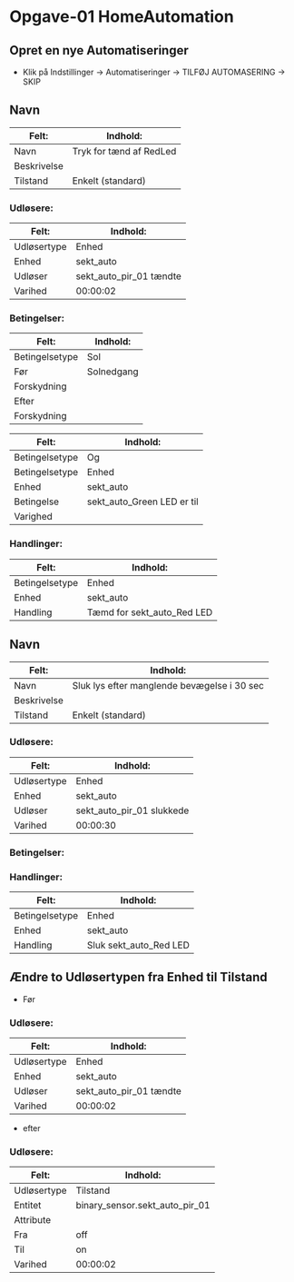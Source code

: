 # Opgave-01 HomeAutomation
## Opret en nye Automatiseringer

* Klik på Indstillinger -> Automatiseringer -> TILFØJ AUTOMASERING -> SKIP 

## Navn
|  Felt:       | Indhold:                    |
| -----        | -------                     |
| Navn         | Tryk for tænd af RedLed     |
| Beskrivelse  |                             |
| Tilstand     | Enkelt (standard)           |

### Udløsere:
|  Felt:       | Indhold:                    |
| -----        | -------                     |
| Udløsertype  | Enhed                       |
| Enhed        | sekt_auto                   |
| Udløser      | sekt_auto_pir_01 tændte     |
| Varihed      | 00:00:02                    |
  
### Betingelser:
|  Felt:         | Indhold:         |
| -----          | -------          |
| Betingelsetype | Sol              |
| Før            |    Solnedgang    |
| Forskydning    |                  |
| Efter          |                  |
| Forskydning    |                  |

|  Felt:         | Indhold:         |
| -----          | -------          |
| Betingelsetype | Og               |
| Betingelsetype | Enhed            |
| Enhed          | sekt_auto        |
| Betingelse     | sekt_auto_Green LED er til |
| Varighed       |                  |

### Handlinger:
|  Felt:         | Indhold:         |
| -----          | -------          |
| Betingelsetype | Enhed            |
| Enhed          | sekt_auto        |
| Handling       | Tæmd for sekt_auto_Red LED |

## Navn
|  Felt:       | Indhold:                    |
| -----        | -------                     |
| Navn         | Sluk lys efter manglende bevægelse i 30 sec |
| Beskrivelse  |                             |
| Tilstand     | Enkelt (standard)           |

### Udløsere:
|  Felt:       | Indhold:                    |
| -----        | -------                     |
| Udløsertype  | Enhed                       |
| Enhed        | sekt_auto                   |
| Udløser      | sekt_auto_pir_01 slukkede   |
| Varihed      | 00:00:30                    |
  
### Betingelser:

### Handlinger:
|  Felt:         | Indhold:         |
| -----          | -------          |
| Betingelsetype | Enhed            |
| Enhed          | sekt_auto        |
| Handling       | Sluk sekt_auto_Red LED |

## Ændre to Udløsertypen fra Enhed til Tilstand
* Før
### Udløsere:
|  Felt:       | Indhold:                    |
| -----        | -------                     |
| Udløsertype  | Enhed                       |
| Enhed        | sekt_auto                   |
| Udløser      | sekt_auto_pir_01 tændte     |
| Varihed      | 00:00:02                    |

* efter
### Udløsere:
|  Felt:       | Indhold:                       |
| -----        | -------                        |
| Udløsertype  | Tilstand                       |
| Entitet      | binary_sensor.sekt_auto_pir_01 |
| Attribute    |                                |
| Fra          | off                            |
| Til          | on                             |
| Varihed      | 00:00:02                       |


